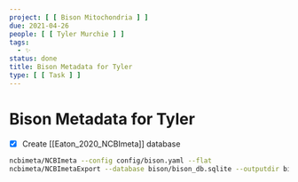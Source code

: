 ```yaml
---
project: [ [ Bison Mitochondria ] ]
due: 2021-04-26
people: [ [ Tyler Murchie ] ]
tags:
  - ✨
status: done
title: Bison Metadata for Tyler
type: [ [ Task ] ]
---
```


# Bison Metadata for Tyler

- [x] Create [[Eaton_2020_NCBImeta]] database
```bash
ncbimeta/NCBImeta --config config/bison.yaml --flat
ncbimeta/NCBImetaExport --database bison/bison_db.sqlite --outputdir bison
```
